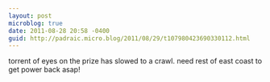 ```yaml
---
layout: post
microblog: true
date: 2011-08-28 20:58 -0400
guid: http://padraic.micro.blog/2011/08/29/t107980423690330112.html
---
```

torrent of eyes on the prize has slowed to a crawl. need rest of east coast to get power back asap!
